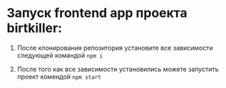 # Запуск frontend app проекта birtkiller:

1. После клонирования репозитория установите все зависимости следующей командой ```npm i```

2. После того как все зависимости установились можете запустить проект комендой ```npm start```
